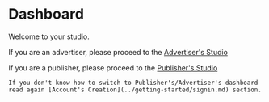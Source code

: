 # Dashboard

Welcome to your studio.

If you are an advertiser, please proceed to the [Advertiser's Studio](../Studio/Advstudio.md)

If you are a publisher, please proceed to the [Publisher's Studio](../Studio/Pubstudio.md)

```admonish note
If you don't know how to switch to Publisher's/Advertiser's dashboard read again [Account's Creation](../getting-started/signin.md) section.
```